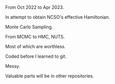 From Oct 2022 to Apr 2023.



In attempt to obtain NCSO's effective Hamiltonian.



Monte Carlo Sampling.

From MCMC to HMC, NUTS.

Most of which are worthless.



Coded before I learned to git.

Messy.



Valuable parts will be in other repositories.